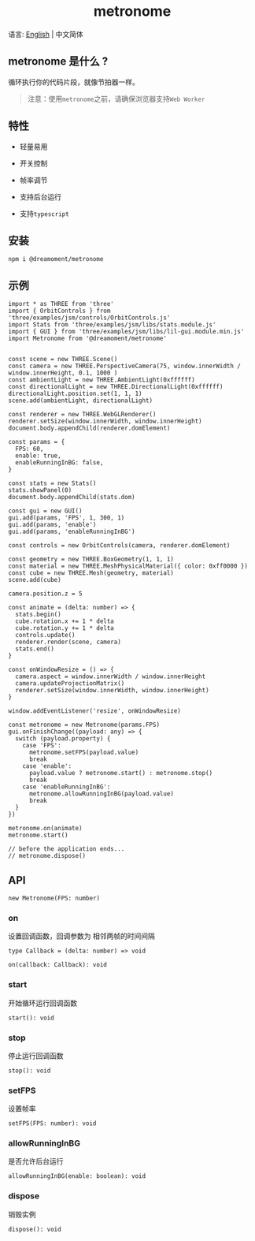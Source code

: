 <h1 align="center">metronome</h1>

语言: [English](README.md) | 中文简体

## metronome 是什么 ?

循环执行你的代码片段，就像节拍器一样。

> 注意：使用`metronome`之前，请确保浏览器支持`Web Worker`

## 特性

- 轻量易用

- 开关控制

- 帧率调节

- 支持后台运行

- 支持`typescript`

## 安装

```
npm i @dreamoment/metronome
```

## 示例

```
import * as THREE from 'three'
import { OrbitControls } from 'three/examples/jsm/controls/OrbitControls.js'
import Stats from 'three/examples/jsm/libs/stats.module.js'
import { GUI } from 'three/examples/jsm/libs/lil-gui.module.min.js'
import Metronome from '@dreamoment/metronome'


const scene = new THREE.Scene()
const camera = new THREE.PerspectiveCamera(75, window.innerWidth / window.innerHeight, 0.1, 1000 )
const ambientLight = new THREE.AmbientLight(0xffffff)
const directionalLight = new THREE.DirectionalLight(0xffffff)
directionalLight.position.set(1, 1, 1)
scene.add(ambientLight, directionalLight)

const renderer = new THREE.WebGLRenderer()
renderer.setSize(window.innerWidth, window.innerHeight)
document.body.appendChild(renderer.domElement)

const params = {
  FPS: 60,
  enable: true,
  enableRunningInBG: false,
}

const stats = new Stats()
stats.showPanel(0)
document.body.appendChild(stats.dom)

const gui = new GUI()
gui.add(params, 'FPS', 1, 300, 1)
gui.add(params, 'enable')
gui.add(params, 'enableRunningInBG')

const controls = new OrbitControls(camera, renderer.domElement)

const geometry = new THREE.BoxGeometry(1, 1, 1)
const material = new THREE.MeshPhysicalMaterial({ color: 0xff0000 })
const cube = new THREE.Mesh(geometry, material)
scene.add(cube)

camera.position.z = 5

const animate = (delta: number) => {
  stats.begin()
  cube.rotation.x += 1 * delta
  cube.rotation.y += 1 * delta
  controls.update()
  renderer.render(scene, camera)
  stats.end()
}

const onWindowResize = () => {
  camera.aspect = window.innerWidth / window.innerHeight
  camera.updateProjectionMatrix()
  renderer.setSize(window.innerWidth, window.innerHeight)
}

window.addEventListener('resize', onWindowResize)

const metronome = new Metronome(params.FPS)
gui.onFinishChange((payload: any) => {
  switch (payload.property) {
    case 'FPS':
      metronome.setFPS(payload.value)
      break
    case 'enable':
      payload.value ? metronome.start() : metronome.stop()
      break
    case 'enableRunningInBG':
      metronome.allowRunningInBG(payload.value)
      break
  }
})

metronome.on(animate)
metronome.start()

// before the application ends...
// metronome.dispose()
```

## API

```
new Metronome(FPS: number)
```

### on

设置回调函数，回调参数为 相邻两帧的时间间隔

```
type Callback = (delta: number) => void

on(callback: Callback): void
```

### start

开始循环运行回调函数

```
start(): void
```

### stop

停止运行回调函数

```
stop(): void
```

### setFPS

设置帧率

```
setFPS(FPS: number): void
```

### allowRunningInBG

是否允许后台运行

```
allowRunningInBG(enable: boolean): void
```

### dispose

销毁实例

```
dispose(): void
```